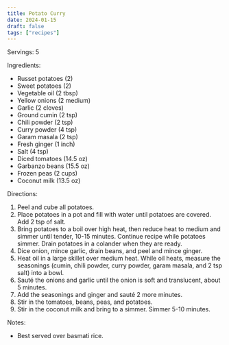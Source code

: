 ```yaml
---
title: Potato Curry
date: 2024-01-15
draft: false
tags: ["recipes"]
---
```


Servings: 5

Ingredients:
- Russet potatoes (2)
- Sweet potatoes (2)
- Vegetable oil (2 tbsp)
- Yellow onions (2 medium)
- Garlic (2 cloves)
- Ground cumin (2 tsp)
- Chili powder (2 tsp)
- Curry powder (4 tsp)
- Garam masala (2 tsp)
- Fresh ginger (1 inch)
- Salt (4 tsp)
- Diced tomatoes (14.5 oz)
- Garbanzo beans (15.5 oz)
- Frozen peas (2 cups)
- Coconut milk (13.5 oz)

Directions:
1) Peel and cube all potatoes.
2) Place potatoes in a pot and fill with water until potatoes are covered. Add 2 tsp of salt.
3) Bring potatoes to a boil over high heat, then reduce heat to medium and simmer until tender, 10-15 minutes. Continue recipe while potatoes simmer. Drain potatoes in a colander when they are ready.
4) Dice onion, mince garlic, drain beans, and peel and mince ginger.
5) Heat oil in a large skillet over medium heat. While oil heats, measure the seasonings (cumin, chili powder, curry powder, garam masala, and 2 tsp salt) into a bowl.
6) Sauté the onions and garlic until the onion is soft and translucent, about 5 minutes.
7) Add the seasonings and ginger and sauté 2 more minutes.
8) Stir in the tomatoes, beans, peas, and potatoes.
9) Stir in the coconut milk and bring to a simmer. Simmer 5-10 minutes.

Notes:
- Best served over basmati rice.
